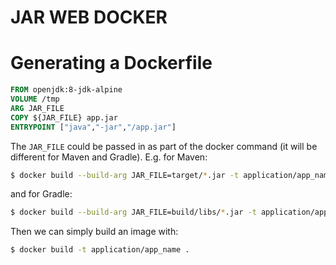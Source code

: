 # JAR WEB DOCKER

# Generating a Dockerfile

```dockerfile
FROM openjdk:8-jdk-alpine
VOLUME /tmp
ARG JAR_FILE
COPY ${JAR_FILE} app.jar
ENTRYPOINT ["java","-jar","/app.jar"]
```
The ```JAR_FILE``` could be passed in as part of the docker command (it will be different for Maven and Gradle). E.g. for Maven:
```bash
$ docker build --build-arg JAR_FILE=target/*.jar -t application/app_name .
```
and for Gradle:
```bash
$ docker build --build-arg JAR_FILE=build/libs/*.jar -t application/app_name .
```
Then we can simply build an image with:
```bash
$ docker build -t application/app_name .
````
